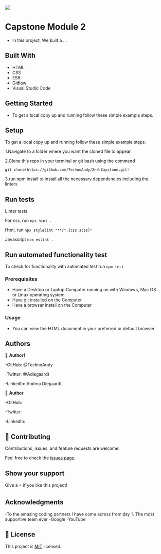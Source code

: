 ![](https://img.shields.io/badge/Microverse-blueviolet)

# Capstone Module 2

- In this project, We built a ...

## Built With

- HTML
- CSS
- ES6
- Gitflow
- Visual Studio Code

## Getting Started

- To get a local copy up and running follow these simple example steps.

## Setup
To get a local copy up and running follow these simple example steps.

1.Navigate to a folder where you want the cloned file to appear

2.Clone this repo in your terminal or git bash using the command

`git clone(https://github.com/TechnoAndy/2nd-Capstone.git)`

3.run npm install to install all the necessary dependencies including the linters

## Run tests
Linter tests 

For css, run `npx hint .`

Html, run `npx stylelint "**/*.{css,scss}"`

Javascript `npx eslint .`

## Run automated functionality test
To check for functionality with automated test run `npm test`
### Prerequisites
- Have a Desktop or Laptop Computer running on with Windows, Mac OS or Linux operating system.
- Have git installed on the Computer
- Have a browser install on the Computer
### Usage
- You can view the HTML document in your preferred or default browser.
## Authors

👤 **Author1**

-GitHub: @TechnoAndy

-Twitter: @Adiegaardt

-LinkedIn: Andrea Diegaardt

👤 **Author**

-GitHub:

-Twitter:

-LinkedIn:

## 🤝 Contributing

Contributions, issues, and feature requests are welcome!

Feel free to check the [issues page](../../issues/).

## Show your support

Give a ⭐️ if you like this project!

## Acknowledgments

-To the amazing coding partners I have come across from day 1. The most supportive team ever
-Google
-YouTube

## 📝 License

This project is [MIT](./LICENSE.MD) licensed.
